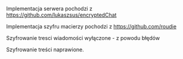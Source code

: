 Implementacja serwera pochodzi z https://github.com/lukaszsus/encryptedChat

Implementacja szyfru macierzy pochodzi z https://github.com/roudie

Szyfrowanie tresci wiadomości wyłączone - z powodu błędów

Szyfrowanie treści naprawione.
